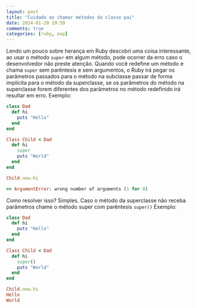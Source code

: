 ```yaml
---
layout: post
title: "Cuidado ao chamar métodos da classe pai"
date: 2014-01-20 19:59
comments: true
categories: [ruby, oop]
---
```

Lendo um pouco sobre herança em Ruby descobri uma coisa interessante, ao usar o método `super` em algum método, pode ocorrer da erro caso o desenvolvedor não preste atenção. Quando você redefine um método e chama `super` sem parêntesis e sem argumentos, o Ruby irá pegar os parâmetros passados para o método na subclasse passar de forma implícita para o método da superclasse, se os parâmetros do método na superclasse forem diferentes dos parâmetros no método redefinido irá resultar em erro.
Exemplo:

```ruby
class Dad
  def hi
    puts "Hello"
  end
end

Class Child < Dad
  def hi
    super
    puts "World"
  end
end

Child.new.hi

=> ArgumentError: wrong number of arguments (1 for 0)
```

Como resolver isso? Simples.
Caso o método da superclasse não receba parâmetros chame o método super com parêntesis `super()`
Exemplo:

```ruby
class Dad
  def hi
    puts "Hello"
  end
end

Class Child < Dad
  def hi
    super()
    puts "World"
  end
end

Child.new.hi
Hello
World
```